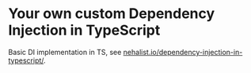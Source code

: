 # Your own custom Dependency Injection in TypeScript

Basic DI implementation in TS, see [nehalist.io/dependency-injection-in-typescript/](https://nehalist.io/dependency-injection-in-typescript/).


